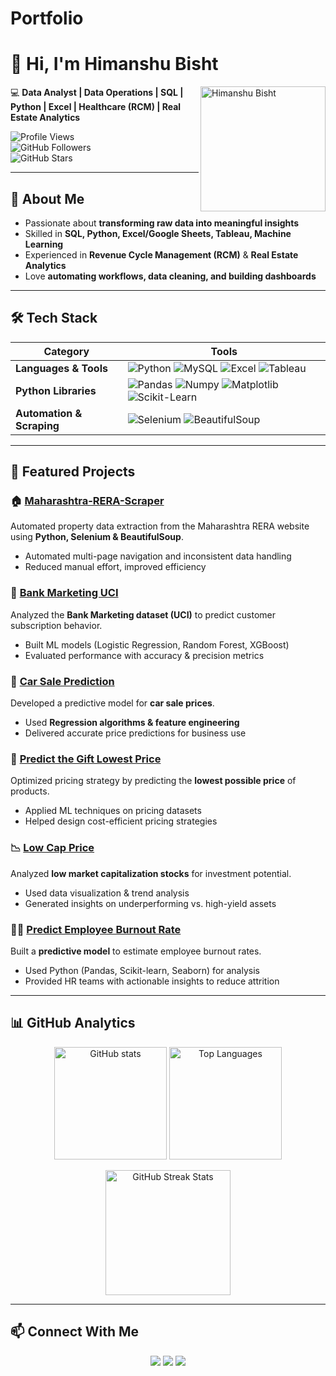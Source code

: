 # Portfolio
# 👋 Hi, I'm Himanshu Bisht  

<img src="IMG_1787.jpeg" alt="Himanshu Bisht" width="200" align="right"/>

💻 **Data Analyst | Data Operations | SQL | Python | Excel | Healthcare (RCM) | Real Estate Analytics**  

![Profile Views](https://komarev.com/ghpvc/?username=hb72850&label=Profile%20Views&color=0e75b6&style=flat)  
![GitHub Followers](https://img.shields.io/github/followers/hb72850?label=Followers&style=social)  
![GitHub Stars](https://img.shields.io/github/stars/hb72850?affiliations=OWNER%2CCOLLABORATOR&style=social)  

---

## 🚀 About Me  
- Passionate about **transforming raw data into meaningful insights**  
- Skilled in **SQL, Python, Excel/Google Sheets, Tableau, Machine Learning**  
- Experienced in **Revenue Cycle Management (RCM)** & **Real Estate Analytics**  
- Love **automating workflows, data cleaning, and building dashboards**  

---

## 🛠️ Tech Stack  

| Category | Tools |
|----------|-------|
| **Languages & Tools** | ![Python](https://img.shields.io/badge/Python-3776AB?style=for-the-badge&logo=python&logoColor=white) ![MySQL](https://img.shields.io/badge/MySQL-005C84?style=for-the-badge&logo=mysql&logoColor=white) ![Excel](https://img.shields.io/badge/Excel-217346?style=for-the-badge&logo=microsoft-excel&logoColor=white) ![Tableau](https://img.shields.io/badge/Tableau-E97627?style=for-the-badge&logo=tableau&logoColor=white) |
| **Python Libraries** | ![Pandas](https://img.shields.io/badge/Pandas-150458?style=for-the-badge&logo=pandas&logoColor=white) ![Numpy](https://img.shields.io/badge/Numpy-013243?style=for-the-badge&logo=numpy&logoColor=white) ![Matplotlib](https://img.shields.io/badge/Matplotlib-11557c?style=for-the-badge&logo=plotly&logoColor=white) ![Scikit-Learn](https://img.shields.io/badge/Scikit--Learn-F7931E?style=for-the-badge&logo=scikit-learn&logoColor=white) |
| **Automation & Scraping** | ![Selenium](https://img.shields.io/badge/Selenium-43B02A?style=for-the-badge&logo=selenium&logoColor=white) ![BeautifulSoup](https://img.shields.io/badge/BeautifulSoup-FFD43B?style=for-the-badge&logo=python&logoColor=black) |

---

## 📂 Featured Projects  

### 🏠 [Maharashtra-RERA-Scraper](https://github.com/hb72850/Maharashtra-Rera-Scraper)  
Automated property data extraction from the Maharashtra RERA website using **Python, Selenium & BeautifulSoup**.  
- Automated multi-page navigation and inconsistent data handling  
- Reduced manual effort, improved efficiency  

### 🏦 [Bank Marketing UCI](https://github.com/hb72850/Bank-Marketing-UCI)  
Analyzed the **Bank Marketing dataset (UCI)** to predict customer subscription behavior.  
- Built ML models (Logistic Regression, Random Forest, XGBoost)  
- Evaluated performance with accuracy & precision metrics  

### 🚗 [Car Sale Prediction](https://github.com/hb72850/Car-Sale-Prediction)  
Developed a predictive model for **car sale prices**.  
- Used **Regression algorithms & feature engineering**  
- Delivered accurate price predictions for business use  

### 🎁 [Predict the Gift Lowest Price](https://github.com/hb72850/Predict-the-Gift-lowest-price)  
Optimized pricing strategy by predicting the **lowest possible price** of products.  
- Applied ML techniques on pricing datasets  
- Helped design cost-efficient pricing strategies  

### 📉 [Low Cap Price](https://github.com/hb72850/Low_Cap_price)  
Analyzed **low market capitalization stocks** for investment potential.  
- Used data visualization & trend analysis  
- Generated insights on underperforming vs. high-yield assets  

### 👨‍💼 [Predict Employee Burnout Rate](https://github.com/hb72850/Predict-the-employee-burn-out-rate)  
Built a **predictive model** to estimate employee burnout rates.  
- Used Python (Pandas, Scikit-learn, Seaborn) for analysis  
- Provided HR teams with actionable insights to reduce attrition  

---

## 📊 GitHub Analytics  

<p align="center">
  <img src="https://github-readme-stats.vercel.app/api?username=hb72850&show_icons=true&theme=tokyonight" alt="GitHub stats" height="180"/>
  <img src="https://github-readme-stats.vercel.app/api/top-langs/?username=hb72850&layout=compact&theme=tokyonight" alt="Top Languages" height="180"/>
</p>

<p align="center">
  <img src="https://github-readme-streak-stats.herokuapp.com/?user=hb72850&theme=tokyonight" alt="GitHub Streak Stats" height="200"/>
</p>

---

## 📫 Connect With Me  

<p align="center">
  <a href="http://linkedin.com/in/himanshu-bisht-2ba086204"><img src="https://img.shields.io/badge/LinkedIn-0e76a8?style=for-the-badge&logo=linkedin&logoColor=white"/></a>
  <a href="mailto:hb72850@gmail.com"><img src="https://img.shields.io/badge/Gmail-d14836?style=for-the-badge&logo=gmail&logoColor=white"/></a>
  <a href="https://github.com/hb72850"><img src="https://img.shields.io/badge/GitHub-000000?style=for-the-badge&logo=github&logoColor=white"/></a>
</p>

